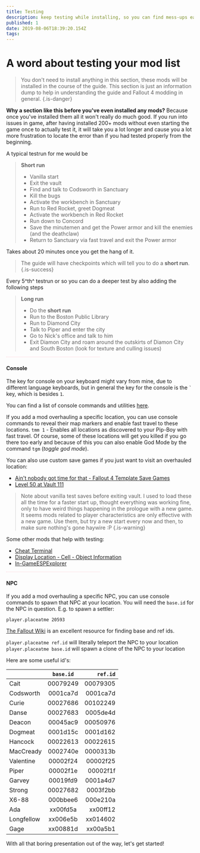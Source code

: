 ```yaml
---
title: Testing
description: keep testing while installing, so you can find mess-ups early on
published: 1
date: 2019-08-06T18:39:20.154Z
tags: 
---
```


# A word about testing your mod list

> You don't need to install anything in this section, these mods will be installed in the course of the guide.
> This section is just an information dump to help in understanding the guide and Fallout 4 modding in general.
>{.is-danger}

**Why a section like this before you've even installed any mods?** 
Because once you've installed them all it won't really do much good. 
If you run into issues in game, after having installed 200+ mods without even starting the game once to actually test it, it will take you a lot longer and cause you a lot more frustration to locate the error than if you had tested properly from the beginning.

A typical testrun for me would be 
> **Short run**
> - Vanilla start
> - Exit the vault
> - Find and talk to Codsworth in Sanctuary
> - Kill the bugs
> - Activate the workbench in Sanctuary
> - Run to Red Rocket, greet Dogmeat
> - Activate the workbench in Red Rocket
> - Run down to Concord
> - Save the minutemen and get the Power armor and kill the enemies (and the deathclaw)
> - Return to Sanctuary via fast travel and exit the Power armor

Takes about 20 minutes once you get the hang of it.

>The guide will have checkpoints which will tell you to do a **short run**.
>{.is-success}

Every 5^th^ testrun or so you can do a deeper test by also adding the following steps

> **Long run** 
> - Do the **short run**
> - Run to the Boston Public Library 
> - Run to Diamond City
> - Talk to Piper and enter the city
> - Go to Nick's office and talk to him
> - Exit Diamon City and roam around the outskirts of Diamon City and South Boston (look for texture and culling issues)

<hr style="border-top: dotted 1px; color: pink; background-color: transparent;" width="50%" />

#### Console

The key for console on your keyboard might vary from mine, due to different language keyboards, but in general the key for the console is the `` ` `` key, which is besides `1`.

You can find a list of console commands and utilities [here](http://fallout.wikia.com/wiki/Fallout_4_console_commands).

If you add a mod overhauling a specific location, you can use console commands to reveal their map markers and enable fast travel to these locations.
`tmm 1` - Enables all locations as discovered to your Pip-Boy with fast travel.
Of course, some of these locations will get you killed if you go there too early and because of this you can also enable God Mode by the command `tgm` (*toggle god mode*).

You can also use custom save games if you just want to visit an overhauled location:
- [Ain't nobody got time for that - Fallout 4 Template Save Games](https://www.nexusmods.com/fallout4/mods/26328)
- [Level 50 at Vault 111](https://www.nexusmods.com/fallout4/mods/285)
> Note about vanilla test saves before exiting vault. I used to load these all the time for a faster start up, thought everything was working fine, only to have weird things happening in the prologue with a new game. It seems mods related to player characteristics are only effective with a new game. Use them, but try a new start every now and then, to make sure nothing's gone haywire :P
> {.is-warning}

Some other mods that help with testing:
- [Cheat Terminal](https://www.nexusmods.com/fallout4/mods/13285/)
- [Display Location - Cell - Object Information](https://www.nexusmods.com/fallout4/mods/14145)
- [In-GameESPExplorer](https://www.nexusmods.com/fallout4/mods/16718)

<hr style="border-top: dotted 1px; color: pink; background-color: transparent;" width="50%" />

#### NPC
If you add a mod overhauling a specific NPC, you can use console commands to spawn that NPC at your location. You will need the `base.id` for the NPC in question. 
E.g. to spawn a settler:
```
player.placeatme 20593
```

[The Fallout Wiki](http://fallout.wikia.com/wiki/Portal:Fallout_4) is an excellent resource for finding base and ref ids. 

`player.placeatme ref.id`  will literally teleport the NPC to your location
`player.placeatme base.id` will spawn a clone of the NPC to your location

Here are some useful id's:

|          | `base.id`|`ref.id`|
|----------|:--------:|-------:|
|Cait      | 00079249 |00079305|
|Codsworth | 0001ca7d |0001ca7d|
|Curie     | 00027686 |00102249|
|Danse     | 00027683 |0005de4d|
|Deacon    | 00045ac9 |00050976|
|Dogmeat   | 0001d15c |0001d162|
|Hancock   | 00022613 |00022615|
|MacCready | 0002740e |0000313b|
|Valentine | 00002f24 |00002f25|
|Piper     | 00002f1e |00002f1f|
|Garvey    | 00019fd9 |0001a4d7|
|Strong    | 00027682 |0003f2bb|
|X6-88     | 000bbee6 |000e210a|
|Ada       | xx00fd5a |xx00ff12|
|Longfellow| xx006e5b |xx014602|
|Gage      | xx00881d |xx00a5b1|

With all that boring presentation out of the way, let's get started!

